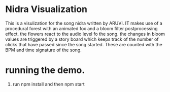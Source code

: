# Nidra Visualization

This is a visulization for the song nidra written by ARUVI. IT makes use of a procedural forest with an animated fox and a bloom filter postprocessing effect.
the flowers react to the audio level fo the song. the changes in bloom values are triggered by a story board which keeps track of the number of clicks that have passed since 
the song started. These are counted with the BPM and time signature of the song.

# running the demo.

1. run npm install and then npm start
